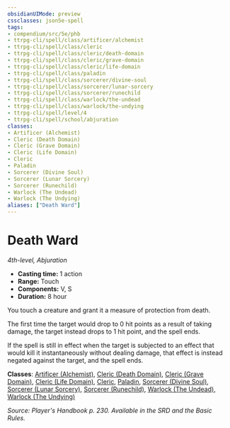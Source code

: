 ```yaml
---
obsidianUIMode: preview
cssclasses: json5e-spell
tags:
- compendium/src/5e/phb
- ttrpg-cli/spell/class/artificer/alchemist
- ttrpg-cli/spell/class/cleric
- ttrpg-cli/spell/class/cleric/death-domain
- ttrpg-cli/spell/class/cleric/grave-domain
- ttrpg-cli/spell/class/cleric/life-domain
- ttrpg-cli/spell/class/paladin
- ttrpg-cli/spell/class/sorcerer/divine-soul
- ttrpg-cli/spell/class/sorcerer/lunar-sorcery
- ttrpg-cli/spell/class/sorcerer/runechild
- ttrpg-cli/spell/class/warlock/the-undead
- ttrpg-cli/spell/class/warlock/the-undying
- ttrpg-cli/spell/level/4
- ttrpg-cli/spell/school/abjuration
classes:
- Artificer (Alchemist)
- Cleric (Death Domain)
- Cleric (Grave Domain)
- Cleric (Life Domain)
- Cleric
- Paladin
- Sorcerer (Divine Soul)
- Sorcerer (Lunar Sorcery)
- Sorcerer (Runechild)
- Warlock (The Undead)
- Warlock (The Undying)
aliases: ["Death Ward"]
---
```

# Death Ward
*4th-level, Abjuration*  

- **Casting time:** 1 action
- **Range:** Touch
- **Components:** V, S
- **Duration:** 8 hour

You touch a creature and grant it a measure of protection from death.

The first time the target would drop to 0 hit points as a result of taking damage, the target instead drops to 1 hit point, and the spell ends.

If the spell is still in effect when the target is subjected to an effect that would kill it instantaneously without dealing damage, that effect is instead negated against the target, and the spell ends.

**Classes**: [Artificer (Alchemist)](/3-Mechanics/CLI/classes/artificer-alchemist-tce.md), [Cleric (Death Domain)](/3-Mechanics/CLI/classes/cleric-death-domain.md), [Cleric (Grave Domain)](/3-Mechanics/CLI/classes/cleric-grave-domain-xge.md), [Cleric (Life Domain)](/3-Mechanics/CLI/classes/cleric-life-domain.md), [Cleric](/3-Mechanics/CLI/classes/cleric.md), [Paladin](/3-Mechanics/CLI/classes/paladin.md), [Sorcerer (Divine Soul)](/3-Mechanics/CLI/classes/sorcerer-divine-soul-xge.md), [Sorcerer (Lunar Sorcery)](/3-Mechanics/CLI/classes/sorcerer-lunar-sorcery-dsotdq.md), [Sorcerer (Runechild)](/3-Mechanics/CLI/classes/sorcerer-runechild-tdcsr.md), [Warlock (The Undead)](/3-Mechanics/CLI/classes/warlock-the-undead-vrgr.md), [Warlock (The Undying)](/3-Mechanics/CLI/classes/warlock-the-undying-scag.md)

*Source: Player's Handbook p. 230. Available in the SRD and the Basic Rules.*